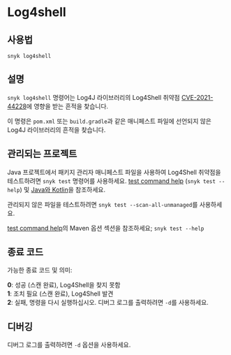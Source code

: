 # Log4shell

## 사용법

`snyk log4shell`

## 설명

`snyk log4shell` 명령어는 Log4J 라이브러리의 Log4Shell 취약점 [CVE-2021-44228](https://security.snyk.io/vuln/SNYK-JAVA-ORGAPACHELOGGINGLOG4J-2314720)에 영향을 받는 흔적을 찾습니다.

이 명령은 `pom.xml` 또는 `build.gradle`과 같은 매니페스트 파일에 선언되지 않은 Log4J 라이브러리의 흔적을 찾습니다.

## 관리되는 프로젝트

Java 프로젝트에서 패키지 관리자 매니페스트 파일을 사용하여 Log4Shell 취약점을 테스트하려면 `snyk test` 명령어를 사용하세요. [test command help](test.md) (`snyk test --help`) 및 [Java와 Kotlin](https://docs.snyk.io/scan-using-snyk/supported-languages-and-frameworks/java-and-kotlin)을 참조하세요.

관리되지 않은 파일을 테스트하려면 `snyk test --scan-all-unmanaged`를 사용하세요.

[test command help](test.md)의 Maven 옵션 섹션을 참조하세요; `snyk test --help`

## 종료 코드

가능한 종료 코드 및 의미:

**0**: 성공 (스캔 완료), Log4Shell을 찾지 못함\
**1**: 조치 필요 (스캔 완료), Log4Shell 발견\
**2**: 실패, 명령을 다시 실행하십시오. 디버그 로그를 출력하려면 `-d`를 사용하세요.

## 디버깅

디버그 로그를 출력하려면 `-d` 옵션을 사용하세요.